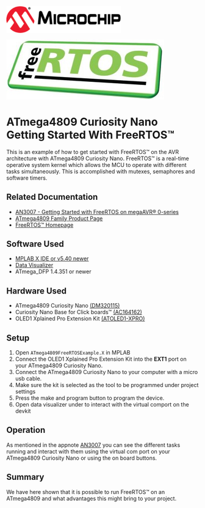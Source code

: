 <a href="https://www.microchip.com" rel="nofollow"><img src="images/microchip.png" alt="MCHP" width="300"/></a>

![Freertos](images/freeRTOS.png)

# ATmega4809 Curiosity Nano Getting Started With FreeRTOS™

This is an example of how to get started with FreeRTOS™ on the AVR architecture with ATmega4809 Curiosity Nano. FreeRTOS™ is a real-time operative system kernel which allows the MCU to operate with different tasks simultaneously. This is accomplished with mutexes, semaphores and software timers.

## Related Documentation

- [AN3007 - Getting Started with FreeRTOS on megaAVR® 0-series](https://www.microchip.com/wwwAppNotes/AppNotes.aspx?appnote=en610121)
- [ATmega4809 Family Product Page](https://www.microchip.com/design-centers/8-bit/avr-mcus/device-selection/atmega4809)
- [FreeRTOS™ Homepage](https://www.freertos.org/index.html)

## Software Used

- [MPLAB X IDE  or v5.40 newer](https://www.microchip.com/mplab/mplab-x-ide)
- [Data Visualizer](https://www.microchip.com/mplab/avr-support/data-visualizer)
- ATmega_DFP 1.4.351 or newer

## Hardware Used

- ATmega4809 Curiosity Nano [(DM320115)](https://www.microchip.com/developmenttools/ProductDetails/DM320115)
- Curiosity Nano Base for Click boards™ [(AC164162)](https://www.microchip.com/developmenttools/ProductDetails/AC164162)
- OLED1 Xplained Pro Extension Kit [(ATOLED1-XPRO)](https://www.microchip.com/developmenttools/ProductDetails/ATOLED1-XPRO)

## Setup

1. Open `ATmega4809FreeRTOSExample.X` in MPLAB
2. Connect the OLED1 Xplained Pro Extension Kit into the **EXT1** port on your ATmega4809 Curiosity Nano.
3. Connect the ATmega4809 Curiosity Nano to your computer with a micro usb cable.
4. Make sure the kit is selected as the tool to be programmed under project settings
5. Press the make and program button to program the device.
6. Open data visualizer under to interact with the virtual comport on the devkit

## Operation

As mentioned in the appnote [AN3007](#Related-Documentation) you can see the different tasks running and interact with them using the virtual com port on your ATmega4809 Curiosity Nano or using the on board buttons. 

## Summary

We have here shown that it is possible to run FreeRTOS™ on an ATmega4809 and what advantages this might bring to your project.